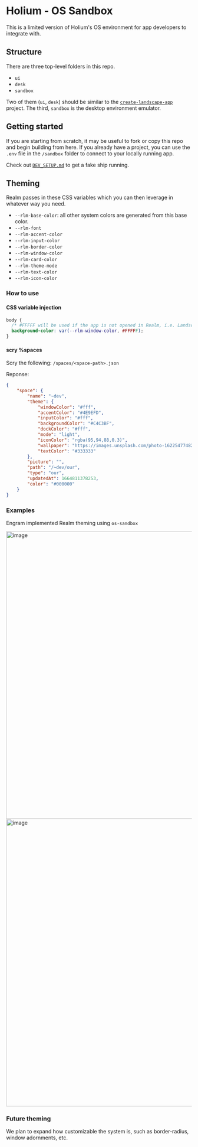 # Holium - OS Sandbox

This is a limited version of Holium's OS environment for app developers to integrate with.

## Structure

There are three top-level folders in this repo.

- `ui`
- `desk`
- `sandbox`

Two of them (`ui`, `desk`) should be similar to the [`create-landscape-app`](https://github.com/urbit/create-landscape-app) project. The third, `sandbox` is the desktop environment emulator.

## Getting started

If you are starting from scratch, it may be useful to fork or copy this repo and begin building from here. If you already have a project, you can use the `.env` file in the `/sandbox` folder to connect to your locally running app.

Check out [`DEV_SETUP.md`](/DEV_SETUP.md) to get a fake ship running.

## Theming

Realm passes in these CSS variables which you can then leverage in whatever way you need.

- `--rlm-base-color`: all other system colors are generated from this base color.
- `--rlm-font`
- `--rlm-accent-color`
- `--rlm-input-color`
- `--rlm-border-color`
- `--rlm-window-color`
- `--rlm-card-color`
- `--rlm-theme-mode`
- `--rlm-text-color`
- `--rlm-icon-color`

### How to use

#### CSS variable injection

```css
body {
  /* #FFFFF will be used if the app is not opened in Realm, i.e. Landscape */
  background-color: var(--rlm-window-color, #FFFFF);
}
```

#### scry %spaces

Scry the following: `/spaces/<space-path>.json`

Reponse:
```json
{
    "space": {
        "name": "~dev",
        "theme": {
            "windowColor": "#fff",
            "accentColor": "#4E9EFD",
            "inputColor": "#fff",
            "backgroundColor": "#C4C3BF",
            "dockColor": "#fff",
            "mode": "light",
            "iconColor": "rgba(95,94,88,0.3)",
            "wallpaper": "https://images.unsplash.com/photo-1622547748225-3fc4abd2cca0?ixlib=rb-1.2.1&ixid=MnwxMjA3fDB8MHxwaG90by1wYWdlfHx8fGVufDB8fHx8&auto=format&fit=crop&w=2832&q=100",
            "textColor": "#333333"
        },
        "picture": "",
        "path": "/~dev/our",
        "type": "our",
        "updatedAt": 1664811378253,
        "color": "#000000"
    }
}

```


### Examples

Engram implemented Realm theming using `os-sandbox`

<img width="779" alt="image" src="https://user-images.githubusercontent.com/6413077/199961305-ab167991-4271-4f5b-a698-96b2ef085ef2.png">
<img width="779" alt="image" src="https://user-images.githubusercontent.com/6413077/199961359-5331fba1-2307-48d3-9470-a566ab6702ae.png">

### Future theming

We plan to expand how customizable the system is, such as border-radius, window adornments, etc.


